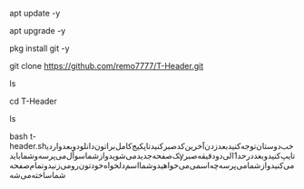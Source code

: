 apt update -y

apt upgrade -y

pkg install git -y

git clone
https://github.com/remo7777/T-Header.git

ls

cd T-Header

ls

bash t-header.shخب‌دوستان‌توجه‌کنید‌بعد‌زدن‌آخرین‌کد‌صبر‌کنید‌تا‌پکیج‌کامل‌براتون‌دانلودوبعد‌وارد‌یک‌صفحه‌جدید‌می‌شوید‌و‌از‌شما‌سوأل‌می‌پرسه‌و‌شما‌باید‌yتایپ‌کنید‌و‌بعد‌‌در‌حد‌1الی‌دو‌دقیقه‌صبر‌می‌کنید‌و‌از‌شما‌می‌پرسه‌چه‌اسمی‌می‌خواهید‌وشما‌اسم‌دلخواه‌خودتون‌رو‌می‌زنید‌و‌‌تمام‌صفحه‌شما‌ساخته‌می‌شه
